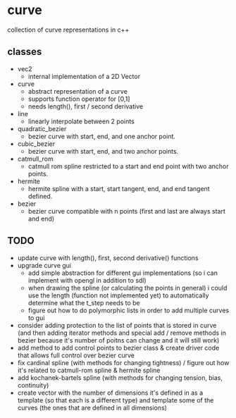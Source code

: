 # curve

collection of curve representations in c++

## classes

* vec2
  * internal implementation of a 2D Vector
* curve
  * abstract representation of a curve
  * supports function operator for [0,1]
  * needs length(), first / second derivative
* line
  * linearly interpolate between 2 points
* quadratic_bezier
  * bezier curve with start, end, and one anchor point.
* cubic_bezier
  * bezier curve with start, end, and two anchor points.
* catmull_rom
  * catmull rom spline restricted to a start and end point with two anchor points.
* hermite
  * hermite spline with a start, start tangent, end, and end tangent defined.
* bezier
  * bezier curve compatible with n points (first and last are always start and end)

## TODO

* update curve with length(), first, second derivative() functions
* upgrade curve gui
  * add simple abstraction for different gui implementations (so i can implement with opengl in addition to sdl)
  * when drawing the spline (or calculating the points in general) i could use the length (function not implemented yet) to automatically determine what the t_step needs to be
  * figure out how to do polymorphic lists in order to add multiple curves to gui
* consider adding protection to the list of points that is stored in curve (and then adding iterator methods and special add / remove methods in bezier because it's number of poitns can change and it will still work)
* add method to add control points to bezier class & create driver code that allows full control over bezier curve
* fix cardinal spline (with methods for changing tightness) / figure out how it's related to catmull-rom spline & hermite spline
* add kochanek-bartels spline (with methods for changing tension, bias, continuity)
* create vector with the number of dimensions it's defined in as a template (so that each is a different type) and template some of the curves (the ones that are defined in all dimensions)
